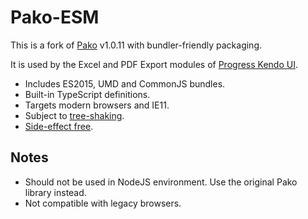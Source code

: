 # Pako-ESM

This is a fork of [Pako](https://github.com/nodeca/pako/) v1.0.11 with bundler-friendly packaging.

It is used by the Excel and PDF Export modules of [Progress Kendo UI](https://www.telerik.com/kendo-ui).

* Includes ES2015, UMD and CommonJS bundles.
* Built-in TypeScript definitions.
* Targets modern browsers and IE11.
* Subject to [tree-shaking](https://webpack.js.org/guides/tree-shaking/).
* [Side-effect free](https://webpack.js.org/guides/tree-shaking/#mark-the-file-as-side-effect-free).

## Notes

* Should not be used in NodeJS environment. Use the original Pako library instead.
* Not compatible with legacy browsers.
